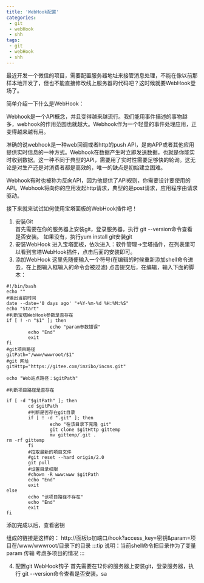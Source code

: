 ```yaml
---
title: 'WebHook配置'
categories:
 - git
 - webHook
 - shh
tags:
 - git
 - webHook
 - shh
---
```


最近开发一个微信的项目，需要配置服务器地址来接管消息处理，不能在像以前那样本地开发了，但也不能直接修改线上服务器的代码吧？这时候就要WebHook登场了。

简单介绍一下什么是WebHook：

Webhook是一个API概念，并且变得越来越流行。我们能用事件描述的事物越多，webhook的作用范围也就越大。Webhook作为一个轻量的事件处理应用，正变得越来越有用。

准确的说webhook是一种web回调或者http的push API，是向APP或者其他应用提供实时信息的一种方式。Webhook在数据产生时立即发送数据，也就是你能实时收到数据。这一种不同于典型的API，需要用了实时性需要足够快的轮询。这无论是对生产还是对消费者都是高效的，唯一的缺点是初始建立困难。

Webhook有时也被称为反向API，因为他提供了API规则，你需要设计要使用的API。Webhook将向你的应用发起http请求，典型的是post请求，应用程序由请求驱动。

接下来就来试试如何使用宝塔面板的WebHook插件吧！

1. 安装Git  
首先需要在你的服务器上安装git，登录服务器，执行 git --version命令查看是否安装。
如果没有，执行yum install git安装git
2. 安装WebHook
进入宝塔面板，依次进入：软件管理->宝塔插件，在列表里可以看到宝塔WebHook插件，点击后面的安装即可。
1. 添加WebHook
这里先随便输入一个符号(在编辑的时候重新添加shell命令进去，在上图输入框输入的命令会被过滤) 点击提交后，在编辑，输入下面的脚本：
```
#!/bin/bash
echo ""
#输出当前时间
date --date='0 days ago' "+%Y-%m-%d %H:%M:%S"
echo "Start"
#判断宝塔WebHook参数是否存在
if [ ! -n "$1" ]; then
                echo "param参数错误"
        echo "End"
        exit
fi
#git项目路径
gitPath="/www/wwwroot/$1"
#git 网址
gitHttp="https://gitee.com/imzibo/incms.git"

echo "Web站点路径：$gitPath"

#判断项目路径是否存在

if [ -d "$gitPath" ]; then
        cd $gitPath
        #判断是否存在git目录
        if [ ! -d ".git" ]; then
                echo "在该目录下克隆 git"
                git clone $gitHttp gittemp
                mv gittemp/.git .
rm -rf gittemp
        fi
        #拉取最新的项目文件
        #git reset --hard origin/2.0
        git pull
        #设置目录权限
        #chown -R www:www $gitPath
        echo "End"
        exit
else
        echo "该项目路径不存在"
        echo "End"
        exit
fi
```
添加完成以后，查看密钥

组成的链接是这样的： http://面板Ip加端口/hook?access_key=密钥&param=项目在/www/wwwroot/目录下的目录
:::tip
说明：当前shell命令把目录作为了变量 param 传输 考虑多项目的情况
:::

4. 配置git WebHook钩子
首先需要在12你的服务器上安装git，登录服务器，执行 git --version命令查看是否安装。sa